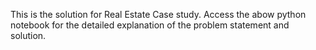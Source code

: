 This is the solution for Real Estate Case study.
Access the abow python notebook for the detailed explanation of the problem statement and solution.
